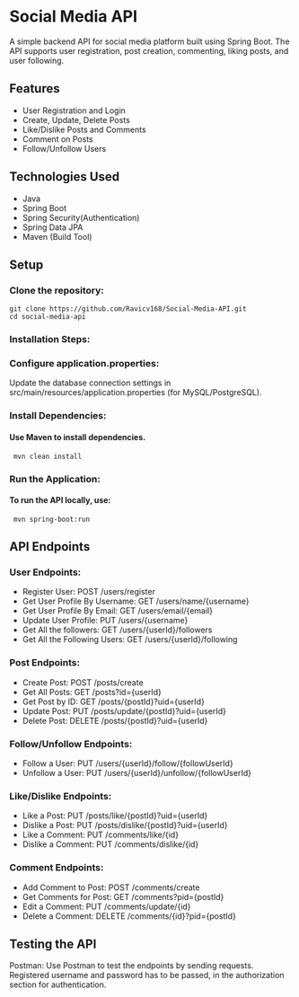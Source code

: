 # Social Media API

A simple backend API for social media platform built using Spring Boot. The API supports user registration, post creation, commenting, liking posts, and user following.

## Features
- User Registration and Login
- Create, Update, Delete Posts
- Like/Dislike Posts and Comments
- Comment on Posts
- Follow/Unfollow Users

## Technologies Used
- Java
- Spring Boot
- Spring Security(Authentication)
- Spring Data JPA
- Maven (Build Tool)

## Setup
### Clone the repository:
    git clone https://github.com/Ravicv168/Social-Media-API.git
    cd social-media-api

### Installation Steps:
### Configure application.properties: 
Update the database connection settings in src/main/resources/application.properties (for MySQL/PostgreSQL).
### Install Dependencies:
#### Use Maven to install dependencies.
     mvn clean install
### Run the Application:
#### To run the API locally, use: 
     mvn spring-boot:run

## API Endpoints
### User Endpoints:
 - Register User: POST /users/register
 - Get User Profile By Username: GET /users/name/{username}
 - Get User Profile By Email: GET /users/email/{email}
 - Update User Profile: PUT /users/{username}
 - Get All the followers: GET /users/{userId}/followers
 - Get All the Following Users: GET /users/{userId}/following
### Post Endpoints:
 - Create Post: POST /posts/create
 - Get All Posts: GET /posts?id={userId}
 - Get Post by ID: GET /posts/{postId}?uid={userId}
 - Update Post: PUT /posts/update/{postId}?uid={userId}
 - Delete Post: DELETE /posts/{postId}?uid={userId}
### Follow/Unfollow Endpoints:
 - Follow a User: PUT /users/{userId}/follow/{followUserId}
 - Unfollow a User: PUT /users/{userId}/unfollow/{followUserId}
### Like/Dislike Endpoints:
 - Like a Post: PUT /posts/like/{postId}?uid={userId}
 - Dislike a Post: PUT /posts/dislike/{postId}?uid={userId}
 - Like a Comment: PUT /comments/like/{id}
 - Dislike a Comment: PUT /comments/dislike/{id}
### Comment Endpoints:
 - Add Comment to Post: POST /comments/create
 - Get Comments for Post: GET /comments?pid={postId}
 - Edit a Comment: PUT /comments/update/{id}
 - Delete a Comment: DELETE /comments/{id}?pid={postId}

## Testing the API
Postman: Use Postman to test the endpoints by sending requests.
Registered username and password has to be passed, in the authorization section for authentication.

